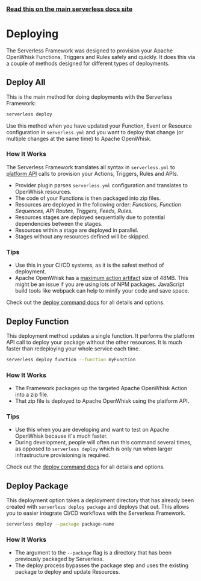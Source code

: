 <!--
title: Serverless Framework - Apache OpenWhisk Guide - Deploying
menuText: Deploying
menuOrder: 8
description: How to deploy your Apache OpenWhisk functions and their required infrastructure
layout: Doc
-->

<!-- DOCS-SITE-LINK:START automatically generated  -->
### [Read this on the main serverless docs site](https://www.serverless.com/framework/docs/providers/openwhisk/guide/deploying)
<!-- DOCS-SITE-LINK:END -->

# Deploying

The Serverless Framework was designed to provision your Apache OpenWhisk Functions, Triggers and Rules safely and quickly.  It does this via a couple of methods designed for different types of deployments.

## Deploy All

This is the main method for doing deployments with the Serverless Framework:

```bash
serverless deploy
```

Use this method when you have updated your Function, Event or Resource configuration in `serverless.yml` and you want to deploy that change (or multiple changes at the same time) to Apache OpenWhisk.

### How It Works

The Serverless Framework translates all syntax in `serverless.yml` to [platform API](http://petstore.swagger.io/?url=https://raw.githubusercontent.com/openwhisk/openwhisk/master/core/controller/src/main/resources/whiskswagger.json) calls to provision your Actions, Triggers, Rules and APIs.

* Provider plugin parses `serverless.yml` configuration and translates to OpenWhisk resources.
* The code of your Functions is then packaged into zip files.
* Resources are deployed in the following order: *Functions, Function Sequences, API Routes, Triggers, Feeds, Rules.*
* Resources stages are deployed sequentially due to potential dependencies between the stages.
* Resources within a stage are deployed in parallel.
* Stages without any resources defined will be skipped.

### Tips

* Use this in your CI/CD systems, as it is the safest method of deployment.
* Apache OpenWhisk has a [maximum action artifact](https://github.com/openwhisk/openwhisk/blob/master/docs/reference.md#per-action-artifact-mb-fixed-48mb) size of 48MB. This might be an issue if you are using lots of NPM packages. JavaScript build tools like webpack can help to minify your code and save space.

Check out the [deploy command docs](../cli-reference/deploy.md) for all details and options.

## Deploy Function

This deployment method updates a single function. It performs the platform API call to deploy your package without the other resources. It is much faster than redeploying your whole service each time.

```bash
serverless deploy function --function myFunction
```

### How It Works

* The Framework packages up the targeted Apache OpenWhisk Action into a zip file.
* That zip file is deployed to Apache OpenWhisk using the platform API.

### Tips

* Use this when you are developing and want to test on Apache OpenWhisk because it's much faster.
* During development, people will often run this command several times, as opposed to `serverless deploy` which is only run when larger infrastructure provisioning is required.

Check out the [deploy command docs](../cli-reference/deploy.md) for all details and options.

## Deploy Package

This deployment option takes a deployment directory that has already been created with `serverless deploy package` and deploys that out. This allows you to easier integrate CI/CD workflows with the Serverless Framework.

```bash
serverless deploy --package package-name
```
### How It Works
- The argument to the `--package` flag is a directory that has been previously packaged by Serverless.
- The deploy process bypasses the package step and uses the existing package to deploy and update Resources.
